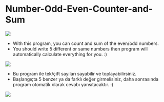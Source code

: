 # Number-Odd-Even-Counter-and-Sum
<img src="https://user-images.githubusercontent.com/73097560/115834477-dbab4500-a447-11eb-908a-139a6edaec5c.gif">

+ With this program, you can count and sum of the even/odd numbers.
+ You should write 5 different or same numbers then program will automatically calculate everything for you. :)

<img src="https://user-images.githubusercontent.com/73097560/115834477-dbab4500-a447-11eb-908a-139a6edaec5c.gif">

+ Bu program ile tek/çift sayıları sayabilir ve toplayabilirsiniz.
+ Başlangıçta 5 benzer ya da farklı değer girmelisiniz, daha sonrasında program otomatik olarak cevabı yansıtacaktır. :)

<img src="https://user-images.githubusercontent.com/73097560/115834477-dbab4500-a447-11eb-908a-139a6edaec5c.gif">
